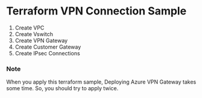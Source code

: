 # Terraform VPN Connection Sample
1. Create VPC
2. Create Vswitch
3. Create VPN Gateway
4. Create Customer Gateway
5. Create IPsec Connections

### Note
When you apply this terraform sample, Deploying Azure VPN Gateway takes some time.
So, you should try to apply twice.
